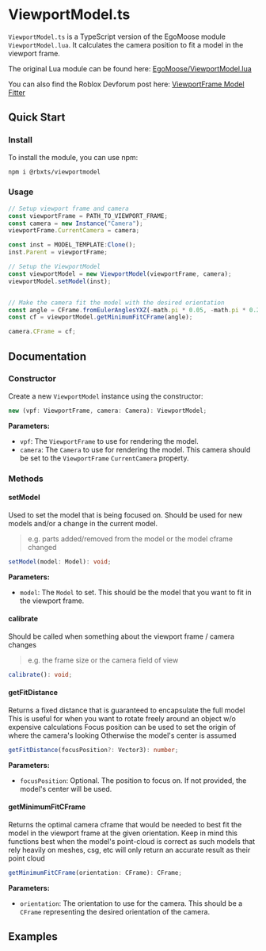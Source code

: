 # ViewportModel.ts

`ViewportModel.ts` is a TypeScript version of the EgoMoose module `ViewportModel.lua`. It calculates the camera position to fit a model in the viewport frame.

The original Lua module can be found here: [EgoMoose/ViewportModel.lua](https://gist.github.com/EgoMoose/2fd62ee98754380f6d839267ffe4f588)

You can also find the Roblox Devforum post here: [ViewportFrame Model Fitter](https://devforum.roblox.com/t/viewportframe-model-fitter/1345611/)

## Quick Start

### Install

To install the module, you can use npm:

```bash
npm i @rbxts/viewportmodel
```

### Usage

```typescript
// Setup viewport frame and camera
const viewportFrame = PATH_TO_VIEWPORT_FRAME;
const camera = new Instance("Camera");
viewportFrame.CurrentCamera = camera;

const inst = MODEL_TEMPLATE:Clone();
inst.Parent = viewportFrame;

// Setup the ViewportModel
const viewportModel = new ViewportModel(viewportFrame, camera);
viewportModel.setModel(inst);


// Make the camera fit the model with the desired orientation
const angle = CFrame.fromEulerAnglesYXZ(-math.pi * 0.05, -math.pi * 0.2, 0);
const cf = viewportModel.getMinimumFitCFrame(angle);

camera.CFrame = cf;
```

## Documentation

### Constructor

Create a new `ViewportModel` instance using the constructor:

```typescript
new (vpf: ViewportFrame, camera: Camera): ViewportModel;
```

**Parameters:**

- `vpf`: The `ViewportFrame` to use for rendering the model.
- `camera`: The `Camera` to use for rendering the model. This camera should be set to the `ViewportFrame` `CurrentCamera` property.

### Methods

#### setModel

Used to set the model that is being focused on. Should be used for new models and/or a change in the current model.

> e.g. parts added/removed from the model or the model cframe changed

```typescript
setModel(model: Model): void;
```

**Parameters:**

- `model`: The `Model` to set. This should be the model that you want to fit in the viewport frame.

#### calibrate

Should be called when something about the viewport frame / camera changes

> e.g. the frame size or the camera field of view

```typescript
calibrate(): void;
```

#### getFitDistance

Returns a fixed distance that is guaranteed to encapsulate the full model
This is useful for when you want to rotate freely around an object w/o expensive calculations
Focus position can be used to set the origin of where the camera's looking
Otherwise the model's center is assumed

```typescript
getFitDistance(focusPosition?: Vector3): number;
```

**Parameters:**

- `focusPosition`: Optional. The position to focus on. If not provided, the model's center will be used.

#### getMinimumFitCFrame

Returns the optimal camera cframe that would be needed to best fit the model in the viewport frame at the given orientation.
Keep in mind this functions best when the model's point-cloud is correct as such models that rely heavily on meshes, csg, etc will only return an accurate result as their point cloud

```typescript
getMinimumFitCFrame(orientation: CFrame): CFrame;
```

**Parameters:**

- `orientation`: The orientation to use for the camera. This should be a `CFrame` representing the desired orientation of the camera.

## Examples
